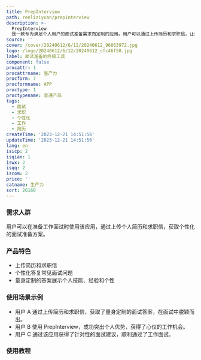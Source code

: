 ```yaml
---
title: PrepInterview
path: renliziyuan/prepinterview
description: >-
  PrepInterview
  是一款专为满足个人用户的面试准备需求而定制的应用。用户可以通过上传简历和求职信，让先进算法分析和了解个人独特资格，生成量身定制的答案以最好的方式展示技能、经验和个性。该应用改变了传统的一刀切的面试建议，为用户提供个性化的面试准备方案。
source: ''
cover: /cover/20240612/6/12/20240612_96863972.jpg
logo: /logo/20240612/6/12/20240612_cfc46f58.jpg
label: 面试准备的终极工具
component: false
procattr: 1
procattrname: 生产力
procform: 7
procformname: APP
proctype: 1
proctypename: 普通产品
tags:
  - 面试
  - 求职
  - 个性化
  - 工作
  - 简历
createTime: '2023-12-21 14:51:56'
updateTime: '2023-12-21 14:51:56'
lang: en
isicp: 2
isqian: 1
iswx: 2
isqq: 2
iscom: 2
price: ''
catname: 生产力
sort: 26160
---
```




### 需求人群
用户可以在准备工作面试时使用该应用，通过上传个人简历和求职信，获取个性化的面试准备方案。

### 产品特色
- 上传简历和求职信
- 个性化答复常见面试问题
- 量身定制的答案展示个人技能、经验和个性

### 使用场景示例
- 用户 A 通过上传简历和求职信，获取了量身定制的面试答案，在面试中脱颖而出。
- 用户 B 使用 PrepInterview，成功突出个人优势，获得了心仪的工作机会。
- 用户 C 通过该应用获得了针对性的面试建议，顺利通过了工作面试。

### 使用教程


  
